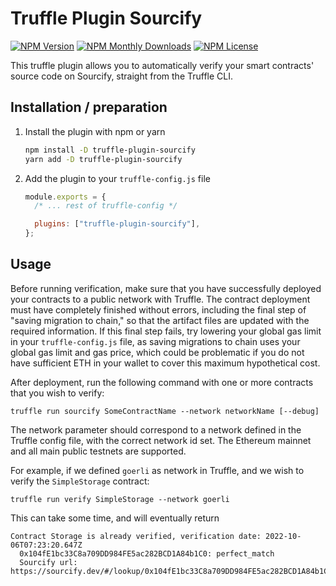 # Truffle Plugin Sourcify

[![NPM Version](https://img.shields.io/npm/v/truffle-plugin-sourcify.svg)](https://www.npmjs.com/package/truffle-plugin-sourcify)
[![NPM Monthly Downloads](https://img.shields.io/npm/dm/truffle-plugin-sourcify.svg)](https://www.npmjs.com/package/truffle-plugin-sourcify)
[![NPM License](https://img.shields.io/npm/l/truffle-assertions.svg)](https://www.npmjs.com/package/truffle-plugin-sourcify)

This truffle plugin allows you to automatically verify your smart contracts' source code on Sourcify, straight from the Truffle CLI.

## Installation / preparation

1. Install the plugin with npm or yarn
   ```sh
   npm install -D truffle-plugin-sourcify
   yarn add -D truffle-plugin-sourcify
   ```
2. Add the plugin to your `truffle-config.js` file

   ```js
   module.exports = {
     /* ... rest of truffle-config */

     plugins: ["truffle-plugin-sourcify"],
   };
   ```

## Usage

Before running verification, make sure that you have successfully deployed your contracts to a public network with Truffle. The contract deployment must have completely finished without errors, including the final step of "saving migration to chain," so that the artifact files are updated with the required information. If this final step fails, try lowering your global gas limit in your `truffle-config.js` file, as saving migrations to chain uses your global gas limit and gas price, which could be problematic if you do not have sufficient ETH in your wallet to cover this maximum hypothetical cost.

After deployment, run the following command with one or more contracts that you wish to verify:

```
truffle run sourcify SomeContractName --network networkName [--debug]
```

The network parameter should correspond to a network defined in the Truffle config file, with the correct network id set. The Ethereum mainnet and all main public testnets are supported.

For example, if we defined `goerli` as network in Truffle, and we wish to verify the `SimpleStorage` contract:

```
truffle run verify SimpleStorage --network goerli
```

This can take some time, and will eventually return

```
Contract Storage is already verified, verification date: 2022-10-06T07:23:20.647Z
  0x104fE1bc33C8a709DD984FE5ac282BCD1A84b1C0: perfect_match
  Sourcify url: https://sourcify.dev/#/lookup/0x104fE1bc33C8a709DD984FE5ac282BCD1A84b1C0
```
